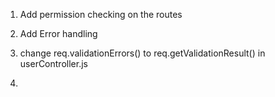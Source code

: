 1. Add permission checking on the routes

2. Add Error handling

3. change req.validationErrors() to req.getValidationResult() in userController.js

4. 